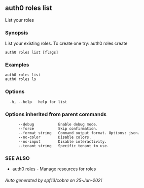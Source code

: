 ## auth0 roles list

List your roles

### Synopsis

List your existing roles. To create one try:
auth0 roles create

```
auth0 roles list [flags]
```

### Examples

```
auth0 roles list
auth0 roles ls
```

### Options

```
  -h, --help   help for list
```

### Options inherited from parent commands

```
      --debug           Enable debug mode.
      --force           Skip confirmation.
      --format string   Command output format. Options: json.
      --no-color        Disable colors.
      --no-input        Disable interactivity.
      --tenant string   Specific tenant to use.
```

### SEE ALSO

* [auth0 roles](auth0_roles.md)	 - Manage resources for roles

###### Auto generated by spf13/cobra on 25-Jun-2021

